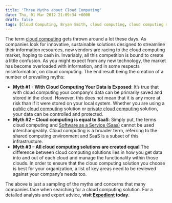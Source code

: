 ```yaml
---
title: 'Three Myths about Cloud Computing'
date: Thu, 01 Mar 2012 21:09:34 +0000
draft: false
tags: [Cloud Computing, Bryan Smith, cloud computing, cloud computing myths, private cloud computing, public cloud computing]
---
```


The term [cloud computing](https://www.expedient.com/cloud-computing/ "Cloud Computing") gets thrown around a lot these days. As companies look for innovative, sustainable solutions designed to streamline their information resources, new vendors are racing to the cloud computing market, hoping to cash in. Invariably, all this competition is bound to create a little confusion. As you might expect from any new technology, the market has become overloaded with information, and in some respects misinformation, on cloud computing. The end result being the creation of a number of prevailing myths:

*   **Myth #1 - With Cloud Computing Your Data is Exposed**: It’s true that with cloud computing your company’s data can be primarily saved and stored in the cloud. However, this does not mean that it is any more at risk than if it were stored on your local system. Whether you are using a [public cloud computing](https://www.expedient.com/cloud-computing/public-cloud-computing/ "public cloud computing") solution or [private cloud computing](https://www.expedient.com/cloud-computing/private-cloud-computing/ "private cloud computing") solution, your data can be controlled and protected.
*   **Myth #2 – Cloud computing is equal to SaaS**: Simply put, the terms cloud computing and [Software as a Service (Saas)](https://www.expedient.com/cloud-computing/infrastructure-as-a-services/ "Infrastructure as a Service (IaaS)") cannot be used interchangeably. Cloud computing is a broader term, referring to the shared computing environment and SaaS is a subset of this infrastructure.
*   **Myth #3 – All cloud computing solutions are created equal** The difference between cloud computing solutions lies in how you get data into and out of each cloud and manage the functionality within those clouds. In order to ensure that the cloud computing solution you choose is best for your organization, a list of key areas need to be reviewed against your company’s needs too.

The above is just a sampling of the myths and concerns that many companies face when searching for a cloud computing solution. For a detailed analysis and expert advice, **visit [Expedient](https://www.expedient.com/products/cloud-computing.php "Expedient") today**.